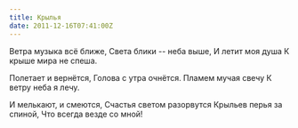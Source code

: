 ```yaml
---
title: Крылья
date: 2011-12-16T07:41:00Z
---
```


Ветра музыка всё ближе,
Света блики -- неба выше,
И летит моя душа
К крыше мира не спеша.

Полетает и вернётся,
Голова с утра очнётся.
Пламем мучая свечу
К ветру неба я лечу.

И мелькают, и смеются,
Счастья светом разорвутся
Крыльев перья за спиной,
Что всегда везде со мной!